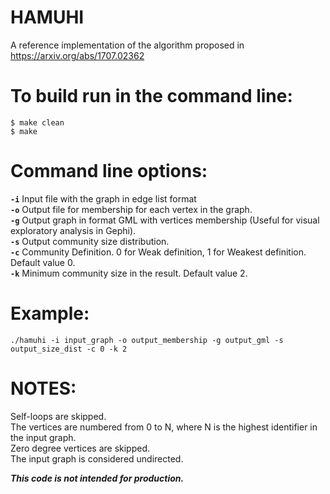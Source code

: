 # HAMUHI

A reference implementation of the algorithm proposed in https://arxiv.org/abs/1707.02362

# To build run in the command line:

<code>$ make clean</code><br>
<code>$ make</code>

# Command line options:

<code><b>-i</b></code> Input file with the graph in edge list format<br>
<code><b>-o</b></code> Output file for membership for each vertex in the graph.<br>
<code><b>-g</b></code> Output graph in format GML with vertices membership (Useful for visual exploratory analysis in Gephi).<br>
<code><b>-s</b></code> Output community size distribution.<br>
<code><b>-c</b></code> Community Definition. 0 for Weak definition, 1 for Weakest definition. Default value 0.<br>
<code><b>-k</b></code> Minimum community size in the result. Default value 2.<br>

# Example:

<code>./hamuhi -i input_graph -o output_membership -g output_gml -s output_size_dist -c 0 -k 2</code>

# NOTES:

Self-loops are skipped.<br>
The vertices are numbered from 0 to N, where N is the highest identifier in the input graph.<br>
Zero degree vertices are skipped.<br>
The input graph is considered undirected.<br>

<i><b>This code is not intended for production.</b></i>
